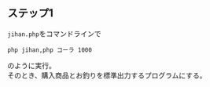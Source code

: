 ## ステップ1
`jihan.php`をコマンドラインで
```
php jihan,php コーラ 1000
```
のように実行。  
そのとき、購入商品とお釣りを標準出力するプログラムにする。  
